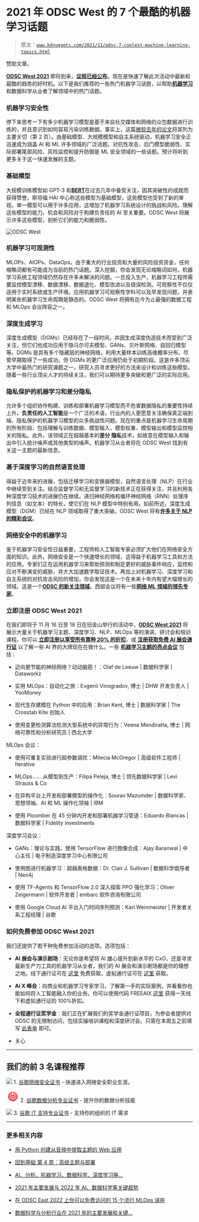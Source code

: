 # 2021 年 ODSC West 的 7 个最酷的机器学习话题

> 原文：[`www.kdnuggets.com/2021/11/odsc-7-coolest-machine-learning-topics.html`](https://www.kdnuggets.com/2021/11/odsc-7-coolest-machine-learning-topics.html)

赞助文章。

[**ODSC West 2021**](https://odsc.com/california/?__hstc=39712252.8eec8d7f5738faf6416f0c6bad9fe9a5.1634042255273.1635870813851.1635885555078.68&__hssc=39712252.3.1635885555078&__hsfp=2238041096) 即将到来，[**议程已经公布**](https://opendatascience.com/final-odsc-west-2021-schedule-released-how-will-you-spend-your-week/)。现在是快速了解此次活动中最新和最酷的趋势的好时机。以下是我们推荐的一些热门机器学习话题，以帮助[**机器学习**](https://odsc.com/california/machine-learning-conference/?__hstc=39712252.8eec8d7f5738faf6416f0c6bad9fe9a5.1634042255273.1635870813851.1635885555078.68&__hssc=39712252.3.1635885555078&__hsfp=2238041096)和数据科学从业者了解领域中的热门话题。

### **机器学习安全性**

停下来思考一下有多少机器学习模型是基于来自社交媒体和网络的众包数据进行训练的，并且意识到如何容易污染训练数据。事实上，这篇[微软去年的论文](https://arxiv.org/pdf/2002.05646.pdf)将其列为主要关切（第 2 页）。由基础模型、大规模模型和自主系统驱动，机器学习安全正迅速成为涵盖 AI 和 ML 许多领域的广泛话题。对抗性攻击、后门模型脆弱性、实际部署尾部风险、风险监控和提升防御是 ML 安全领域的一些话题。预计将听到更多关于这一快速发展的主题。

### **基础模型**

大规模训练模型如 GPT-3 和[**BERT**](https://opendatascience.com/tag/bert/)在过去几年中备受关注，因其突破性的成就而获得赞誉。斯坦福 HAI 中心称这些模型为基础模型，这些模型也受到了新的审视。单一模型可以用于许多应用，这增加了机器学习系统设计的挑战和风险。理解这些模型的能力、机会和风险对于构建负责任的 AI 至关重要。ODSC West 将展示许多这些模型，剖析它们的能力和脆弱性。

![ODSC West](https://odsc.com/california/?__hstc=39712252.8eec8d7f5738faf6416f0c6bad9fe9a5.1634042255273.1635870813851.1635885555078.68&__hssc=39712252.3.1635885555078&__hsfp=2238041096)

### **机器学习可观测性**

MLOPs、AIOPs、DataOps。由于重大的行业投资和大量的风险投资资金，任何缩略词都有可能成为当前的热门话题。深入挖掘，你会发现无论缩略词如何，机器学习系统工程领域仍然存在许多未解决的问题。一旦投入生产，机器学习工程师需要监控模型漂移、数据漂移、数据退化、模型改进以及错误检测。可观察性不仅仅适用于实时系统或生产环境。应用机器学习可观察性学科可以及早发现问题，并表明某些机器学习生命周期是静态的。ODSC West 将拥有迄今为止最强的数据工程和 MLOps 会议阵容之一。

### **深度生成学习**

深度生成模型（DGMs）已经存在了一段时间，并因生成深度伪造技术而受到广泛关注，但它们也成功应用于隐马尔可夫模型、GANs、贝叶斯网络、自回归模型等。DGMs 是具有多个隐藏层的神经网络，利用大量样本训练高维概率分布。尽管早期取得了一些成功，但 DGMs 的更广泛应用仍处于初期阶段。这是许多顶尖大学中最热门的研究课题之一，研究人员寻求更好的方法来设计和训练这些模型。随着一些行业顶尖人才的持续关注，我们可以期待更多突破和更广泛的实际应用。

### **隐私保护的机器学习和差分隐私**

允许多个组织协作构建、训练和部署机器学习模型而不危害数据隐私的重要性持续上升。**负责任的人工智能**是一个广泛的术语，行业内的人更愿意关注确保真正端到端、隐私保护的机器学习模型的众多挑战性问题。现在的重点是机器学习生命周期的所有阶段，包括理解与训练数据、模型输入、模型权重、模型输出和模型监控相关的隐私。此外，该领域正在超越基本的**差分** **隐私**技术，如故意在模型输入和输出中引入统计噪声或其他类型的噪声。机器学习从业者将在 ODSC West 找到有关这一主题的最新信息。

### **基于深度学习的自然语言处理**

得益于近年来的进展，包括迁移学习和变换器模型，自然语言处理（NLP）在行业中继续受到关注。结合监督学习和无监督学习的新技术正在获得关注，并且利用各种深度学习技术的进展仍在继续。递归神经网络和循环神经网络（RNN）处理序列信息（如文本）的特长，使它们在 NLP 模型中特别有用。如前所述，深度生成模型（DGM）已经在 NLP 领域取得了重大突破。ODSC West 将有[**许多关于 NLP 的精彩会议**](https://odsc.com/california/nlp/?__hstc=39712252.8eec8d7f5738faf6416f0c6bad9fe9a5.1634042255273.1635870813851.1635885555078.68&__hssc=39712252.3.1635885555078&__hsfp=2238041096)。

### **网络安全中的机器学习**

鉴于机器学习安全性日益重要，工程师和人工智能专家必须扩大他们在网络安全方面的知识。此外，网络安全是一个快速增长的领域，这得益于机器学习工具和方法的应用。专家们正在运用机器学习来帮助预测和制定更好的威胁事件响应，监控和应对不断演变的威胁，并大大加速数字取证技术。再加上对机器学习、深度学习和自主系统的对抗攻击风险的增加，你会发现这是一个在未来十年内有望大幅增长的领域。这是一个[**ODSC 的新关注领域**](https://odsc.com/california/ai-for-cybersecurity/?__hstc=39712252.8eec8d7f5738faf6416f0c6bad9fe9a5.1634042255273.1635870813851.1635885555078.68&__hssc=39712252.3.1635885555078&__hsfp=2238041096)。西部会议将有一些[**网络 ML 领域的领先专家**](https://opendatascience.com/protect-your-company-with-the-ml-for-cybersecurity-track-at-odsc-west/)。

### **立即注册 ODSC West 2021**

在我们即将于 11 月 16 日至 18 日在旧金山举行的活动中，[**ODSC West 2021**](https://odsc.com/california/?__hstc=39712252.8eec8d7f5738faf6416f0c6bad9fe9a5.1634042255273.1635870813851.1635885555078.68&__hssc=39712252.3.1635885555078&__hsfp=2238041096) 将展示大量关于机器学习主题、深度学习、NLP、MLOps 等的演讲、研讨会和培训课程。你可以 [**立即注册以享受所有票种 20% 的折扣**](https://odsc.com/california/?__hstc=39712252.8eec8d7f5738faf6416f0c6bad9fe9a5.1634042255273.1635870813851.1635885555078.68&__hssc=39712252.3.1635885555078&__hsfp=2238041096)，或 [**注册获取免费 AI 展会通行证**](https://odsc.com/california/vaiexpo/?__hstc=39712252.8eec8d7f5738faf6416f0c6bad9fe9a5.1634042255273.1635870813851.1635885555078.68&__hssc=39712252.3.1635885555078&__hsfp=2238041096) 以了解一些 AI 界的大牌现在在做什么。一些 [**机器学习主题的亮点会议**](https://odsc.com/california/machine-learning-conference/?__hstc=39712252.8eec8d7f5738faf6416f0c6bad9fe9a5.1634042255273.1635870813851.1635885555078.68&__hssc=39712252.3.1635885555078&__hsfp=2238041096) 包括：

+   迈向更节能的神经网络？动动脑筋！：Olaf de Leeuw | 数据科学家 | Dataworkz

+   实用 MLOps：自动化之旅：Evgenii Vinogradov, 博士 | DHW 开发负责人 | YooMoney

+   现代生存建模在 Python 中的应用：Brian Kent, 博士 | 数据科学家 | The Crosstab Kite 创始人

+   使用变更检测算法检测大型系统中的异常行为：Veena Mendiratta, 博士 | 网络可靠性和分析研究员 | 西北大学

MLOps 会议：

+   使用可重复实验进行超参数调优：Milecia McGregor | 高级软件工程师 | Iterative

+   MLOps…… 从模型到生产：Filipa Peleja, 博士 | 领先数据科学家 | Levi Strauss & Co

+   在异构平台上开发和部署模型的操作化：Sourav Mazumder | 数据科学家、思想领袖、AI 和 ML 操作化领袖 | IBM

+   使用 Ploomber 在 45 分钟内开发和部署机器学习管道：Eduardo Blancas | 数据科学家 | Fidelity Investments

深度学习会议：

+   GANs：理论与实践，使用 TensorFlow 进行图像合成：Ajay Baranwal | 中心主任 | 电子制造深度学习中心有限公司

+   使用图进行机器学习：超越表格数据：Dr. Clair J. Sullivan | 数据科学倡导者 | Neo4j

+   使用 TF-Agents 和 TensorFlow 2.0 深入探索 PPO 强化学习：Oliver Zeigermann | 软件开发者 | embarc 软件咨询有限公司

+   使用 Google Cloud AI 平台入门时间序列预测：Karl Weinmeister | 开发者关系工程经理 | 谷歌

### **如何免费参加 ODSC West 2021**

我们还提供了若干种免费参加活动的选项。选项包括：

+   **AI 展会与演示剧场**：无论你是希望将 AI 雄心提升到新水平的 CxO，还是寻求最新生产力工具的机器学习从业者，我们的 AI 展会和演示剧场都是你的理想之地。线下通行证可在 [这里](https://www.eventbrite.com/e/185738126737) 免费获取，虚拟通行证可在 [这里](https://www.eventbrite.com/e/163847956649) 获取。

+   **Ai X 峰会**：向商业和机器学习专家学习，了解第一手的实际案例，并看看你也能如何将人工智能融入你的业务。你可以使用代码 FREEAIX [这里](http://www.eventbrite.com/e/127505685939/?discount=FREEAIX) 获得一天线下和虚拟通行证的 100%折扣。

+   **全程通行证奖学金**：我们正在扩展我们的奖学金通行证项目，为参会者提供对 ODSC 的无限制访问，包括实操培训课程和深度研讨会。只需在本周五之前填写 [此表单](https://share.hsforms.com/1du3oFg7BRNqWgaWbgAaG0A13zdw?__hstc=39712252.8eec8d7f5738faf6416f0c6bad9fe9a5.1634042255273.1635870813851.1635885555078.68&__hssc=39712252.6.1635885555078&__hsfp=2238041096) 即可。

+   关心

* * *

## 我们的前 3 名课程推荐

![](img/0244c01ba9267c002ef39d4907e0b8fb.png) 1\. [谷歌网络安全证书](https://www.kdnuggets.com/google-cybersecurity) - 快速进入网络安全职业生涯。

![](img/e225c49c3c91745821c8c0368bf04711.png) 2\. [谷歌数据分析专业证书](https://www.kdnuggets.com/google-data-analytics) - 提升你的数据分析技能

![](img/0244c01ba9267c002ef39d4907e0b8fb.png) 3\. [谷歌 IT 支持专业证书](https://www.kdnuggets.com/google-itsupport) - 支持你的组织的 IT 需求

* * *

### 更多相关内容

+   [用 Python 创建从音频中提取主题的 Web 应用](https://www.kdnuggets.com/2023/01/creating-web-application-extract-topics-audio-python.html)

+   [回到基础 第 4 周：高级主题与部署](https://www.kdnuggets.com/back-to-basics-week-4-advanced-topics-and-deployment)

+   [AI、分析、机器学习、数据科学、深度学习等…](https://www.kdnuggets.com/2021/12/developments-predictions-ai-machine-learning-data-science-research.html)

+   [2021 年主要发展与 2022 年 AI、数据科学等关键趋势](https://www.kdnuggets.com/2021/12/trends-ai-data-science-ml-technology.html)

+   [在 ODSC East 2022 上你可以免费访问的 15 个流行 MLOps 讲座](https://www.kdnuggets.com/2022/04/odsc-15-trending-mlops-talks-access-free-odsc-east-2022.html)

+   [数据科学与分析行业在 2021 年的主要发展和关键…](https://www.kdnuggets.com/2021/12/developments-predictions-data-science-analytics-industry.html)
